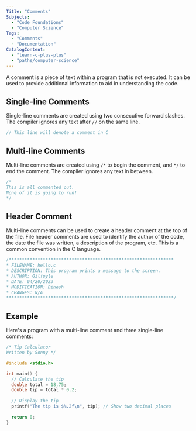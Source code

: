 ```yaml
---
Title: "Comments"
Subjects:
  - "Code Foundations"
  - "Computer Science"
Tags: 
  - "Comments"
  - "Documentation"
CatalogContent:
  - "learn-c-plus-plus"
  - "paths/computer-science"
---
```


A comment is a piece of text within a program that is not executed. It can be used to provide additional information to aid in understanding the code.

## Single-line Comments

Single-line comments are created using two consecutive forward slashes. The compiler ignores any text after `//` on the same line.

```c
// This line will denote a comment in C
```

## Multi-line Comments

Multi-line comments are created using `/*` to begin the comment, and `*/` to end the comment. The compiler ignores any text in between.

```c
/* 
This is all commented out.
None of it is going to run!
*/
```

## Header Comment

Multi-line comments can be used to create a header comment at the top of the file. File header comments are used to identify the author of the code, the date the file was written, a description of the program, etc. This is a common convention in the C language.

```c
/***************************************************************
* FILENAME: hello.c
* DESCRIPTION: This program prints a message to the screen.
* AUTHOR: Gilfoyle
* DATE: 04/20/2023
* MODIFICATION: Dinesh
* CHANGES: N/A
****************************************************************/
```

## Example

Here's a program with a multi-line comment and three single-line comments:

```c
/* Tip Calculator
Written by Sonny */

#include <stdio.h>

int main() {
  // Calculate the tip
  double total = 18.75;
  double tip = total * 0.2;
  
  // Display the tip
  printf("The tip is $%.2f\n", tip); // Show two decimal places
    
  return 0;
}
```
